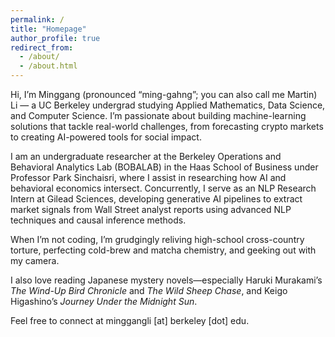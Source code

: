 ```yaml
---
permalink: /
title: "Homepage"
author_profile: true
redirect_from:
  - /about/
  - /about.html
---
```


Hi, I’m Minggang (pronounced “ming-gahng”; you can also call me Martin) Li — a UC Berkeley undergrad studying Applied Mathematics, Data Science, and Computer Science. I’m passionate about building machine-learning solutions that tackle real-world challenges, from forecasting crypto markets to creating AI-powered tools for social impact.

I am an undergraduate researcher at the Berkeley Operations and Behavioral Analytics Lab (BOBALAB) in the Haas School of Business under Professor Park Sinchaisri, where I assist in researching how AI and behavioral economics intersect. Concurrently, I serve as an NLP Research Intern at Gilead Sciences, developing generative AI pipelines to extract market signals from Wall Street analyst reports using advanced NLP techniques and causal inference methods.

When I’m not coding, I’m grudgingly reliving high-school cross-country torture, perfecting cold-brew and matcha chemistry, and geeking out with my camera.

I also love reading Japanese mystery novels—especially Haruki Murakami’s _The Wind-Up Bird Chronicle_ and _The Wild Sheep Chase_, and Keigo Higashino’s _Journey Under the Midnight Sun_.

Feel free to connect at minggangli [at] berkeley [dot] edu.
